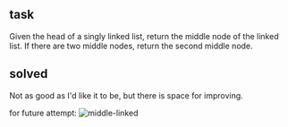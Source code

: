 ## task

Given the head of a singly linked list, return the middle node of the linked list.
If there are two middle nodes, return the second middle node.


## solved

Not as good as I'd like it to be, but there is space for improving.

for future attempt:
![middle-linked](https://user-images.githubusercontent.com/62597552/163970706-9d8d379f-e979-4eb9-ba54-db431684cb3e.png)

